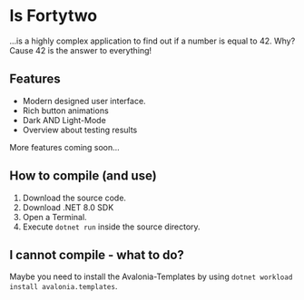 # Is Fortytwo
...is a highly complex application to find out if a number is equal to 42.
Why? Cause 42 is the answer to everything!

## Features
* Modern designed user interface.
* Rich button animations
* Dark AND Light-Mode
* Overview about testing results


More features coming soon...

## How to compile (and use)
1. Download the source code.
2. Download .NET 8.0 SDK
3. Open a Terminal.
4. Execute `dotnet run` inside the source directory.

## I cannot compile - what to do?
Maybe you need to install the Avalonia-Templates by using `dotnet workload install avalonia.templates`.
